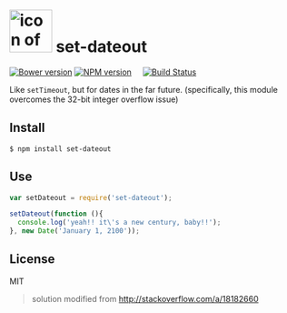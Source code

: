 # [<img title="set-dateout" src="http://static-ws1.storeseen.net/nauticalbookstore/images/partnumber/thumb/BAC3130.gif" width="75px" alt="icon of a life preserver"/>](https://github.com/mikermcneil/set-dateout) set-dateout

[![Bower version](https://badge.fury.io/bo/set-dateout.png)](http://badge.fury.io/bo/set-dateout)
[![NPM version](https://badge.fury.io/js/set-dateout.png)](http://badge.fury.io/js/set-dateout) &nbsp; &nbsp;
[![Build Status](https://travis-ci.org/mikermcneil/set-dateout.svg?branch=master)](https://travis-ci.org/mikermcneil/set-dateout)

Like `setTimeout`, but for dates in the far future.
(specifically, this module overcomes the 32-bit integer overflow issue)


## Install

```shell
$ npm install set-dateout
```


## Use

```javascript
var setDateout = require('set-dateout');

setDateout(function (){
  console.log('yeah!! it\'s a new century, baby!!');
}, new Date('January 1, 2100'));
```


## License

MIT

> solution modified from http://stackoverflow.com/a/18182660
